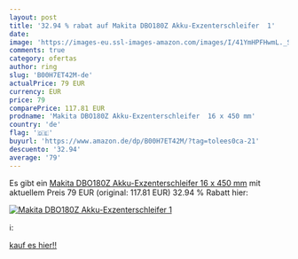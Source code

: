 ```yaml
---
layout: post
title: '32.94 % rabat auf Makita DBO180Z Akku-Exzenterschleifer  1'
date: 
image: 'https://images-eu.ssl-images-amazon.com/images/I/41YmHPFHwmL._SL200_.jpg'
comments: true
category: ofertas
author: ring
slug: 'B00H7ET42M-de'
actualPrice: 79 EUR
currency: EUR
price: 79
comparePrice: 117.81 EUR
prodname: 'Makita DBO180Z Akku-Exzenterschleifer  16 x 450 mm'
country: 'de'
flag: '🇩🇪'
buyurl: 'https://www.amazon.de/dp/B00H7ET42M/?tag=tolees0ca-21'
descuento: '32.94'
average: '79'
---
```


Es gibt ein [Makita DBO180Z Akku-Exzenterschleifer  16 x 450 mm](https://www.amazon.de/dp/B00H7ET42M/?tag=tolees0ca-21) mit aktuellem Preis 79 EUR (original: 117.81 EUR) 32.94 % Rabatt hier:

[![Makita DBO180Z Akku-Exzenterschleifer  1](https://images-eu.ssl-images-amazon.com/images/I/41YmHPFHwmL._SL200_.jpg)](https://www.amazon.de/dp/B00H7ET42M/?tag=tolees0ca-21)

ℹ️:


[kauf es hier!!](https://www.amazon.de/dp/B00H7ET42M/?tag=tolees0ca-21)
